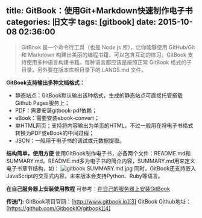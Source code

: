 title: GitBook：使用Git+Markdown快速制作电子书
categories: 旧文字
tags: [gitbook]
date: 2015-10-08 02:36:00
---
> GitBook 是一个命令行工具（也是 Node.js 库），让你能够使用 GitHub/Git 和 Markdown 构建出美丽的编程书籍，可以包含互动的练习。GitBook 支持使用多种语言构建书籍。每种语言都应该是按照正常 GitBook 格式的子目录，另外要在版本库根目录下的 LANGS.md 文件。

**GitBook支持输出多种文档格式：**
- 静态站点：GitBook默认输出该种格式，生成的静态站点可直接托管搭载Github Pages服务上；
- PDF：需要安装gitbook-pdf依赖；
- eBook：需要安装ebook-convert；
- 单HTML网页：支持将内容输出为单页的HTML，不过一般用在将电子书格式转换为PDF或eBook的中间过程；
- JSON：一般用于电子书的调试或元数据提取。

**结构简单，使用方便**
使用GitBook制作电子书，必备两个文件：README.md和SUMMARY.md。README.md多为电子书的简介内容，SUMMARY.md用来定义电子书章节结构，如：
![gitbook SUMMARY.md.jpg][1]
同时，GitBook还支持嵌入JavaScript的交互式内容，未来版本会支持Python、Ruby等语言。

**在自己服务器上安装使用教程**
可参考：[在自己的服务器上安装GitBook][2]

**传送门:**
GitBook项目官网：[http://www.gitbook.io][3]
GitBook Github地址：[https://github.com/GitbookIO/gitbook][4]


  [1]: http://www.ghostsf.com/usr/uploads/2015/10/2483296412.jpg
  [2]: http://blog.csdn.net/ys743276112/article/details/45130831
  [3]: http://www.gitbook.io
  [4]: https://github.com/GitbookIO/gitbook